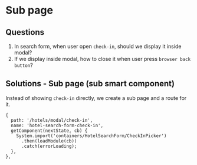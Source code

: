 # Sub page
## Questions

1. In search form, when user open `check-in`, should we display it inside modal?
1. If we display inside modal, how to close it when user press `browser back button`?

## Solutions - Sub page (sub smart component)
Instead of showing `check-in` directly, we create a sub page and a route for it.

```JS
{
  path: '/hotels/modal/check-in',
  name: 'hotel-search-form-check-in',
  getComponent(nextState, cb) {
    System.import('containers/HotelSearchForm/CheckInPicker')
      .then(loadModule(cb))
      .catch(errorLoading);
  },
},
```